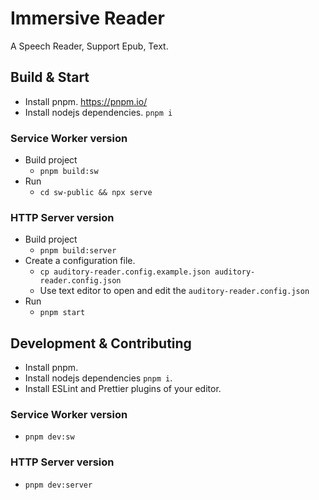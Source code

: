 # Immersive Reader

A Speech Reader, Support Epub, Text.

## Build & Start

- Install pnpm. https://pnpm.io/
- Install nodejs dependencies. `pnpm i`

### Service Worker version

- Build project
  - `pnpm build:sw`
- Run
  - `cd sw-public && npx serve`

### HTTP Server version

- Build project
  - `pnpm build:server`
- Create a configuration file.
  - `cp auditory-reader.config.example.json auditory-reader.config.json`
  - Use text editor to open and edit the `auditory-reader.config.json`
- Run
  - `pnpm start`

## Development & Contributing

- Install pnpm.
- Install nodejs dependencies `pnpm i`.
- Install ESLint and Prettier plugins of your editor.

### Service Worker version

- `pnpm dev:sw`

### HTTP Server version

- `pnpm dev:server`
